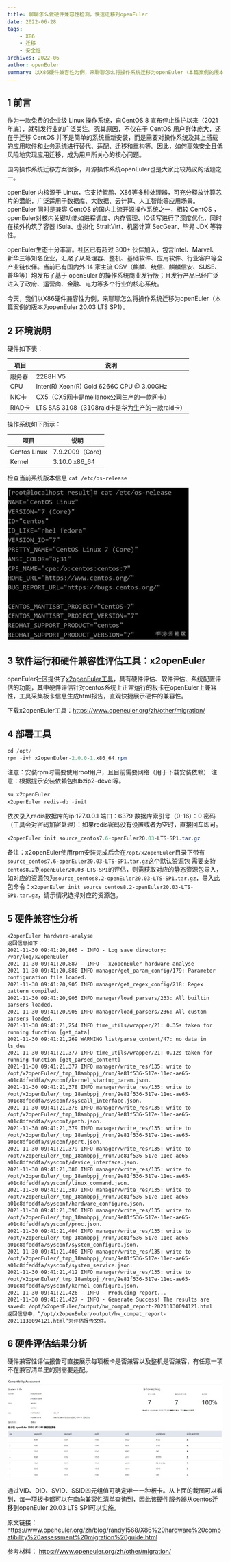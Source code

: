 ```yaml
---
title: 聊聊怎么做硬件兼容性检测，快速迁移到openEuler
date: 2022-06-28
tags:
    - X86
    - 迁移
    - 安全性
archives: 2022-06
author: openEuler
summary: 以X86硬件兼容性为例，来聊聊怎么将操作系统迁移为openEuler（本篇案例的版本为openEuler 20.03 LTS SP1）。
---
```




## 1 前言

作为一款免费的企业级 Linux 操作系统，自CentOS 8 宣布停止维护以来（2021年底），就引发行业的广泛关注。究其原因，不仅在于 CentOS 用户群体庞大，还在于迁移 CentOS 并不是简单的系统重新安装，而是需要对操作系统及其上搭载的应用软件和业务系统进行替代、适配、迁移和重构等。因此，如何高效安全且低风险地实现应用迁移，成为用户所关心的核心问题。

 
国内操作系统迁移方案很多，开源操作系统openEuler也是大家比较热议的话题之一。

openEuler 内核源于 Linux，它支持鲲鹏、X86等多种处理器，可充分释放计算芯片的潜能，广泛适用于数据库、大数据、云计算、人工智能等应用场景。openEuler 同时是兼容 CentOS 的国内主流开源操作系统之一，相较 CentOS ，openEuler对核内关键功能如进程调度、内存管理、IO读写进行了深度优化，同时在核外构筑了容器 iSula、虚拟化 StraitVirt、机密计算 SecGear、毕昇 JDK 等特性。

openEuler生态十分丰富。社区已有超过 300+ 伙伴加入，包含Intel、Marvel、新华三等知名企业，汇聚了从处理器、整机、基础软件、应用软件、行业客户等全产业链伙伴。当前已有国内外 14 家主流 OSV（麒麟、统信、麒麟信安、SUSE、普华等）均发布了基于 openEuler 的操作系统商业发行版；且发行产品已经广泛进入了政府、运营商、金融、电力等多个行业的核心系统。

今天，我们以X86硬件兼容性为例，来聊聊怎么将操作系统迁移为openEuler（本篇案例的版本为openEuler 20.03 LTS SP1）。


## 2 环境说明

硬件如下表：

| **项目** | **说明**                                    |
| ---------- | ----------------------------------------- |
| 服务器    | 2288H V5                                  |
| CPU    | Inter(R) Xeon(R) Gold 6266C CPU @ 3.00GHz |
| NIC卡   | CX5（CX5网卡是mellanox公司生产的一款网卡）              |
| RIAD卡  | LTS SAS 3108（3108raid卡是华为生产的一款raid卡）      |

操作系统如下所示：

| **项目**  | **说明**    |
| ---------------- | -------------- |
| Centos Linux | 7.9.2009（Core) |
| Kernel       | 3.10.0 x86_64 |

检查当前系统版本信息 `cat /etc/os-release`

<img src="./x01.jpg">

## 3 软件运行和硬件兼容性评估工具：x2openEuler

openEuler社区提供了[x2openEuler工具](https://docs.openeuler.org/zh/docs/20.03_LTS_SP1/docs/thirdparty_migration/x2openEuleruseguide.html)，具有硬件评估、软件评估、系统配置评估的功能，其中硬件评估针对centos系统上正常运行的板卡在openEuler上兼容性，工具采集板卡信息生成html报告，直观快捷展示硬件的兼容性。
 
 下载x2openEuler工具：<https://www.openeuler.org/zh/other/migration/>


## 4 部署工具

```java
cd /opt/
rpm -ivh x2openEuler-2.0.0-1.x86_64.rpm
```

注意：安装rpm时需要使用root用户，且目前需要网络（用于下载安装依赖） 注意：根据提示安装依赖包如bzip2-devel等。

```java
su x2openEuler
x2openEuler redis-db -init
```

依次录入redis数据库的ip:127.0.0.1 端口：6379 数据库索引号（0-16）：0 密码（工具会对密码加密处理）：如果redis密码没有设置或者为空时，直接回车即可。

```java
x2openEuler init source_centos7.6-openEuler20.03-LTS-SP1.tar.gz
```

备注：x2openEuler使用rpm安装完成后会在`/opt/x2openEuler`目录下带有`source_centos7.6-openEuler20.03-LTS-SP1.tar.gz`这个默认资源包 需要支持`centos8.2`到`openEuler20.03-LTS-SP1`的评估，则需获取对应的静态资源包导入，如对应的资源包为`source_centos8.2-openEuler20.03-LTS-SP1.tar.gz`，导入此包命令：`x2openEuler init source_centos8.2-openEuler20.03-LTS-SP1.tar.gz`，请示情况选择对应的资源包。


## 5 硬件兼容性分析

```
x2openEuler hardware-analyse 
返回信息如下：
2021-11-30 09:41:20,865 - INFO - Log save directory: /var/log/x2openEuler
2021-11-30 09:41:20,887 - INFO - x2openEuler hardware-analyse
2021-11-30 09:41:20,888 INFO manager/get_param_config/179: Parameter configuration file loaded.
2021-11-30 09:41:20,905 INFO manager/get_regex_config/218: Regex pattern compiled.
2021-11-30 09:41:20,905 INFO manager/load_parsers/233: All builtin parsers loaded.
2021-11-30 09:41:20,905 INFO manager/load_parsers/236: All custom parsers loaded.
2021-11-30 09:41:21,254 INFO time_utils/wrapper/21: 0.35s taken for running function [get_data]
2021-11-30 09:41:21,269 WARNING list/parse_content/47: no data in ls_dev
2021-11-30 09:41:21,377 INFO time_utils/wrapper/21: 0.12s taken for running function [get_parsed_content]
2021-11-30 09:41:21,377 INFO manager/write_res/135: write to /opt/x2openEuler/_tmp_18ambppj_/run/9e81f536-517e-11ec-ae65-a01c8dfeddfa/sysconf/kernel_startup_param.json.
2021-11-30 09:41:21,378 INFO manager/write_res/135: write to /opt/x2openEuler/_tmp_18ambppj_/run/9e81f536-517e-11ec-ae65-a01c8dfeddfa/sysconf/syscall_interface.json.
2021-11-30 09:41:21,378 INFO manager/write_res/135: write to /opt/x2openEuler/_tmp_18ambppj_/run/9e81f536-517e-11ec-ae65-a01c8dfeddfa/sysconf/path.json.
2021-11-30 09:41:21,379 INFO manager/write_res/135: write to /opt/x2openEuler/_tmp_18ambppj_/run/9e81f536-517e-11ec-ae65-a01c8dfeddfa/sysconf/port.json.
2021-11-30 09:41:21,379 INFO manager/write_res/135: write to /opt/x2openEuler/_tmp_18ambppj_/run/9e81f536-517e-11ec-ae65-a01c8dfeddfa/sysconf/device_interface.json.
2021-11-30 09:41:21,380 INFO manager/write_res/135: write to /opt/x2openEuler/_tmp_18ambppj_/run/9e81f536-517e-11ec-ae65-a01c8dfeddfa/sysconf/linux_command.json.
2021-11-30 09:41:21,387 INFO manager/write_res/135: write to /opt/x2openEuler/_tmp_18ambppj_/run/9e81f536-517e-11ec-ae65-a01c8dfeddfa/sysconf/hardware_configure.json.
2021-11-30 09:41:21,396 INFO manager/write_res/135: write to /opt/x2openEuler/_tmp_18ambppj_/run/9e81f536-517e-11ec-ae65-a01c8dfeddfa/sysconf/proc.json.
2021-11-30 09:41:21,404 INFO manager/write_res/135: write to /opt/x2openEuler/_tmp_18ambppj_/run/9e81f536-517e-11ec-ae65-a01c8dfeddfa/sysconf/system_configure.json.
2021-11-30 09:41:21,408 INFO manager/write_res/135: write to /opt/x2openEuler/_tmp_18ambppj_/run/9e81f536-517e-11ec-ae65-a01c8dfeddfa/sysconf/system_service.json.
2021-11-30 09:41:21,412 INFO manager/write_res/135: write to /opt/x2openEuler/_tmp_18ambppj_/run/9e81f536-517e-11ec-ae65-a01c8dfeddfa/sysconf/kernel_configure.json.
2021-11-30 09:41:21,426 - INFO - Producing report...
2021-11-30 09:41:21,427 - INFO - Generate Success! The results are saved: /opt/x2openEuler/output/hw_compat_report-20211130094121.html
返回信息中，“/opt/x2openEuler/output/hw_compat_report-20211130094121.html“为评估报告文件。
```

## 6 硬件评估结果分析

硬件兼容性评估报告可直接展示每项板卡是否兼容以及整机是否兼容，有任意一项不在兼容清单里的则需要适配。

<img src="./x02.jpg">

通过VID、DID、SVID、SSID四元组值可确定唯一一种板卡。从上面的截图可以看到，每一项板卡都可以在南向兼容性清单查询到，因此该硬件服务器从centos迁移到openEuler 20.03 LTS SP1可以实施。

原文链接：
<https://www.openeuler.org/zh/blog/randy1568/X86%20hardware%20compatibility%20assessment%20migration%20guide.html>

参考材料：
<https://www.openeuler.org/zh/other/migration/>


